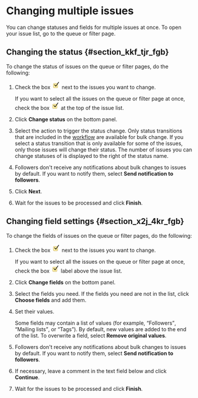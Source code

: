 # Changing multiple issues

You can change statuses and fields for multiple issues at once. To open your issue list, go to the queue or filter page.

## Changing the status {#section_kkf_tjr_fgb}

To change the status of issues on the queue or filter pages, do the following:

1. Check the box ![](../../_assets/tracker/bulk-checkmark.png) next to the issues you want to change.

   If you want to select all the issues on the queue or filter page at once, check the box ![](../../_assets/tracker/bulk-checkmark.png) at the top of the issue list.

1. Click **Change status** on the bottom panel.

1. Select the action to trigger the status change. Only status transitions that are included in the [workflow](workflow.md) are available for bulk change. If you select a status transition that is only available for some of the issues, only those issues will change their status. The number of issues you can change statuses of is displayed to the right of the status name.

1. Followers don't receive any notifications about bulk changes to issues by default. If you want to notify them, select **Send notification to followers**.

1. Click **Next**.

1. Wait for the issues to be processed and click **Finish**.

## Changing field settings {#section_x2j_4kr_fgb}

To change the fields of issues on the queue or filter pages, do the following:

1. Check the box ![](../../_assets/tracker/bulk-checkmark.png) next to the issues you want to change.

   If you want to select all the issues on the queue or filter page at once, check the box ![](../../_assets/tracker/bulk-checkmark.png) label above the issue list.

1. Click **Change fields** on the bottom panel.

1. Select the fields you need. If the fields you need are not in the list, click **Choose fields** and add them.

1. Set their values.

   Some fields may contain a list of values (for example, <q>Followers</q>, <q>Mailing lists</q>, or <q>Tags</q>). By default, new values are added to the end of the list. To overwrite a field, select **Remove original values**.

1. Followers don't receive any notifications about bulk changes to issues by default. If you want to notify them, select **Send notification to followers**.

1. If necessary, leave a comment in the text field below and click **Continue**.

1. Wait for the issues to be processed and click **Finish**.

